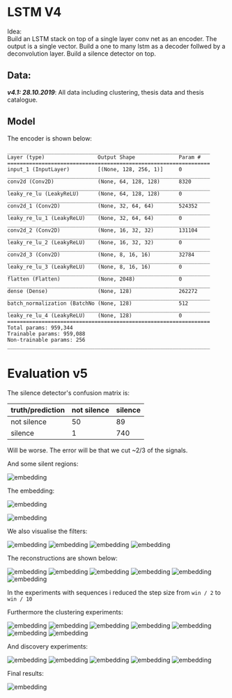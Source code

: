 # LSTM V4

Idea:  
 Build an LSTM stack on top of a single layer conv net as an encoder.
 The output is a single vector.
 Build a one to many lstm as a decoder follwed by a deconvolution layer.
 Build a silence detector on top. 

## Data:

***v4.1: 28.10.2019***: 
All data including clustering, thesis data and thesis catalogue.


## Model
The encoder is shown below:

```
_________________________________________________________________
Layer (type)                 Output Shape              Param #
=================================================================
input_1 (InputLayer)         [(None, 128, 256, 1)]     0
_________________________________________________________________
conv2d (Conv2D)              (None, 64, 128, 128)      8320
_________________________________________________________________
leaky_re_lu (LeakyReLU)      (None, 64, 128, 128)      0
_________________________________________________________________
conv2d_1 (Conv2D)            (None, 32, 64, 64)        524352
_________________________________________________________________
leaky_re_lu_1 (LeakyReLU)    (None, 32, 64, 64)        0
_________________________________________________________________
conv2d_2 (Conv2D)            (None, 16, 32, 32)        131104
_________________________________________________________________
leaky_re_lu_2 (LeakyReLU)    (None, 16, 32, 32)        0
_________________________________________________________________
conv2d_3 (Conv2D)            (None, 8, 16, 16)         32784
_________________________________________________________________
leaky_re_lu_3 (LeakyReLU)    (None, 8, 16, 16)         0
_________________________________________________________________
flatten (Flatten)            (None, 2048)              0
_________________________________________________________________
dense (Dense)                (None, 128)               262272
_________________________________________________________________
batch_normalization (BatchNo (None, 128)               512
_________________________________________________________________
leaky_re_lu_4 (LeakyReLU)    (None, 128)               0
=================================================================
Total params: 959,344
Trainable params: 959,088
Non-trainable params: 256
_________________________________________________________________
```

# Evaluation v5

The silence detector's confusion matrix is:

|truth/prediction|not silence|silence|
|:---|:---|:---|
|not silence|50|89|
|silence|1|740|

Will be worse. The error will be that we cut ~2/3 of the signals.

And some silent regions:

![embedding](images/sil.png)


The embedding:

![embedding](images/embedding.png)

![embedding](images/embedding_zoom.png)

We also visualise the filters:

![embedding](images/filters_l1.png)
![embedding](images/filters_l2.png)
![embedding](images/filters_l3.png)
![embedding](images/filters_l4.png)

The reconstructions are shown below:

![embedding](images/reconstruction1.png)
![embedding](images/reconstruction2.png)
![embedding](images/reconstruction3.png)
![embedding](images/reconstruction4.png)
![embedding](images/reconstruction5.png)
![embedding](images/reconstruction6.png)

In the experiments with sequences i reduced the step size from `win / 2` to `win / 10`

Furthermore the clustering experiments:

![embedding](images/0.png)
![embedding](images/1.png)
![embedding](images/2.png)
![embedding](images/3.png)
![embedding](images/4.png)
![embedding](images/5.png)
![embedding](images/6.png)


And discovery experiments:

![embedding](images/density_0.png)
![embedding](images/density_1.png)
![embedding](images/density_2.png)
![embedding](images/density_3.png)
![embedding](images/density_4.png)

Final results:

![embedding](images/results.png)
